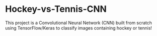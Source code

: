 # Hockey-vs-Tennis-CNN
This project is a Convolutional Neural Network (CNN) built from scratch using TensorFlow/Keras to classify images containing hockey or tennis!
